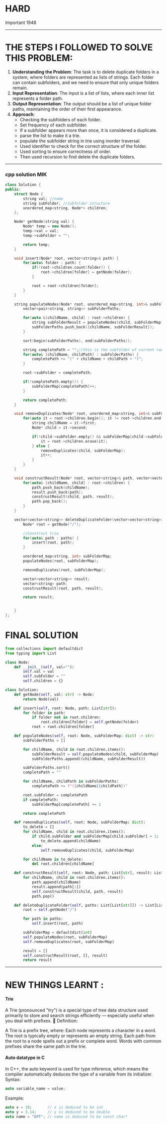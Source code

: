 # HARD
Important
1948

---

# THE STEPS I FOLLOWED TO SOLVE THIS PROBLEM:
1. **Understanding the Problem**: The task is to delete duplicate folders in a system, where folders are represented as lists of strings. Each folder can contain subfolders, and we need to ensure that only unique folders remain.
2. **Input Representation**: The input is a list of lists, where each inner list represents a folder path.
3. **Output Representation**: The output should be a list of unique folder paths, maintaining the order of their first appearance.
4. **Approach**:
    - Checking the subfolders of each folder.
    - Set frequency of each subfolder.
    - If a subfolder appears more than once, it is considered a duplicate.
    - parse the list to make it a trie.
    - populate the subfolder string in trie using inorder traversal.
    - Used identifier to check for the correct structure of the folder.
    - Used sorting to ensure correctness of order.
    - Then used recursion to find delete the duplicate folders.

---

### cpp solution MIK
```CPP
class Solution {
public:
    struct Node {
        string val; //name
        string subFolder; //subfolder structure
        unordered_map<string, Node*> children;
    };

    Node* getNode(string val) {
        Node* temp = new Node();
        temp->val = val;
        temp->subFolder = "";

        return temp;
    }

    void insert(Node* root, vector<string>& path) {
        for(auto& folder : path) {
            if(!root->children.count(folder)) {
                root->children[folder] = getNode(folder);
            }

            root = root->children[folder];
        }
    }

    string populateNodes(Node* root, unordered_map<string, int>& subFolderMap) {
        vector<pair<string, string>> subFolderPaths;

        for(auto &[childName, child] : root->children) {
            string subFolderResult = populateNodes(child, subFolderMap);
            subFolderPaths.push_back({childName, subFolderResult});
        }

        sort(begin(subFolderPaths), end(subFolderPaths));

        string completePath = "";//this is the subfolder of current root which we will form from children paths
        for(auto& [childName, childPath] : subFolderPaths) {
            completePath += "(" + childName + childPath + ")";
        }

        root->subFolder = completePath;

        if(!completePath.empty()) {
            subFolderMap[completePath]++;
        }

        return completePath;
    }

    void removeDuplicates(Node* root, unordered_map<string, int>& subFolderMap) {
        for(auto it = root->children.begin(); it != root->children.end(); ) {
            string childName = it->first;
            Node* child = it->second;

            if(!child->subFolder.empty() && subFolderMap[child->subFolder] > 1) {
                it = root->children.erase(it);
            } else {
                removeDuplicates(child, subFolderMap);
                it++;
            }
        }
    }

    void construstResult(Node* root, vector<string>& path, vector<vector<string>>& result) {
        for(auto& [childName, child] : root->children) {
            path.push_back(childName);
            result.push_back(path);
            construstResult(child, path, result);
            path.pop_back();
        }
    }

    vector<vector<string>> deleteDuplicateFolder(vector<vector<string>>& paths) {
        Node* root = getNode("/");

        //Construct trie
        for(auto& path : paths) {
            insert(root, path);
        }

        unordered_map<string, int> subFolderMap;
        populateNodes(root, subFolderMap);

        removeDuplicates(root, subFolderMap);

        vector<vector<string>> result;
        vector<string> path;
        construstResult(root, path, result);

        return result;


    }
};
```

# FINAL SOLUTION
```python
from collections import defaultdict
from typing import List

class Node:
    def __init__(self, val=""):
        self.val = val
        self.subFolder = ""
        self.children = {}

class Solution:
    def getNode(self, val: str) -> Node:
        return Node(val)

    def insert(self, root: Node, path: List[str]):
        for folder in path:
            if folder not in root.children:
                root.children[folder] = self.getNode(folder)
            root = root.children[folder]

    def populateNodes(self, root: Node, subFolderMap: dict) -> str:
        subFolderPaths = []

        for childName, child in root.children.items():
            subFolderResult = self.populateNodes(child, subFolderMap)
            subFolderPaths.append((childName, subFolderResult))

        subFolderPaths.sort()
        completePath = ""

        for childName, childPath in subFolderPaths:
            completePath += f"({childName}{childPath})"

        root.subFolder = completePath
        if completePath:
            subFolderMap[completePath] += 1

        return completePath

    def removeDuplicates(self, root: Node, subFolderMap: dict):
        to_delete = []
        for childName, child in root.children.items():
            if child.subFolder and subFolderMap[child.subFolder] > 1:
                to_delete.append(childName)
            else:
                self.removeDuplicates(child, subFolderMap)

        for childName in to_delete:
            del root.children[childName]

    def constructResult(self, root: Node, path: List[str], result: List[List[str]]):
        for childName, child in root.children.items():
            path.append(childName)
            result.append(path[:])
            self.constructResult(child, path, result)
            path.pop()

    def deleteDuplicateFolder(self, paths: List[List[str]]) -> List[List[str]]:
        root = self.getNode("/")

        for path in paths:
            self.insert(root, path)

        subFolderMap = defaultdict(int)
        self.populateNodes(root, subFolderMap)
        self.removeDuplicates(root, subFolderMap)

        result = []
        self.constructResult(root, [], result)
        return result
```

---

# NEW THINGS LEARNT :

#### Trie
A Trie (pronounced "try") is a special type of tree data structure used primarily to store and search strings efficiently — especially useful when you deal with prefixes.
📘 Definition:

A Trie is a prefix tree, where:
    Each node represents a character in a word.
    The root is typically empty or represents an empty string.
    Each path from the root to a node spells out a prefix or complete word.
    Words with common prefixes share the same path in the trie.

#### Auto datatype in C
In C++, the auto keyword is used for type inference, which means the compiler automatically deduces the type of a variable from its initializer.
Syntax:
```cpp
auto variable_name = value;
```
Example:
```cpp
auto x = 10;       // x is deduced to be int
auto y = 3.14;     // y is deduced to be double
auto name = "GPT"; // name is deduced to be const char*
```


